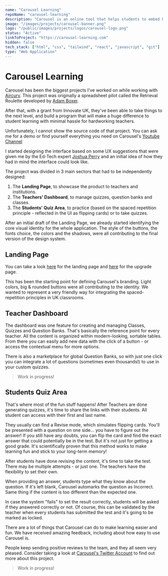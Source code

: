 ```yaml
---
name: "Carousel Learning"
repoName: "carousel-learning"
description: "Carousel is an online tool that helps students to embed knowledge in their long-term memory. Developed with Aircury."
image: "/images/projects/carousel-banner.png"
logo: "/public/images/projects/logos/carousel-logo.png"
status: "Active"
linkToProject: "https://carousel-learning.com"
hidden: false
tech_stack: ["html", "css", "tailwind", "react", "javascript", "git"]
type: "Web Application"
---
```


# Carousel Learning

Carousel has been the biggest projects I've worked on while working with [Aircury](https://www.aircury.com/). This project was originally a spreadsheet pilot called the Retrieval Roulette developed by [Adam Boxer](https://twitter.com/adamboxer1).

After that, with a grant from Innovate UK, they've been able to take things to the next level, and build a program that will make a huge difference to student learning with minimal hassle for hardworking teachers.

Unfortunately, I cannot show the source code of that project. You can ask me for a demo or find yourself everything you need on Carousel's [Youtube Channel](https://www.youtube.com/channel/UCYW4FlFhLfrK2T31Q0Aj4Lg)

I started designing the interface based on some UX suggestions that were given me by the Ed-Tech expert [Joshua Perry](https://twitter.com/bringmoredata) and an initial idea of how they had in mind the interface could look like.

The project was divided in 3 main sectors that had to be independently designed:

1. The **Landing Page**, to showcase the product to teachers and institutions.
2. The **Teachers' Dashboard**, to manage quizzes, question banks and classes.
3. The **Students' Quiz Area**, to practice (based on the spaced repetition principle - reflected in the UI as flipping cards) or to take quizzes.

After an initial draft of the Landing Page, we already started identifying the core visual identity for the whole application.
The style of the buttons, the fonts choice, the colors and the shadows, were all contributing to the final version of the design system.

## Landing Page

You can take a look [here](https://www.carousel-learning.com/) for the landing page and [here](https://www.carousel-learning.com/upgrade/) for the upgrade page.

This has been the starting point for defining Carousel's branding. Light colors, big & rounded buttons were all contributing to the identity.
We wanted to represent a very friendly way for integrating the spaced-repetition principles in UK classrooms.

## Teacher Dashboard

The dashboard was one feature for creating and managing Classes, Quizzes and Question Banks. That's basically the reference point for every teacher.
All the content is organized within modern-looking, sortable tables. From there you can easily add new data with the click of a button - or access the contextual menu for more options.

There is also a marketplace for global Question Banks, so with just one click you can integrate a lot of questions (sometimes even thousands!) to use in your custom quizzes.

> Work in progress!

## Students Quiz Area

That's where most of the fun stuff happens! After Teachers are done generating quizzes, it's time to share the links with their students. All student can access with their first and last name.

They usually can find a Revise mode, which simulates flipping cards. You'll be presented with a question on one side... you have to figure out the answer! If you still have any doubts, you can flip the card and find the exact answer that could potentially be in the test. But it's not just for getting a good grade.
It's scientifically proven that this method works to make learning fun and stick to your long-term memory!

After students have done revising the content, it's time to take the test. There may be multiple attempts - or just one. The teachers have the flexibility to set their own.

When providing an answer, students type what they know about the question. If it's left blank, Carousel automarks the question as Incorrect. Same thing if the content is too different than the expected one.

In case the system "fails" to set the result correctly, students will be asked if they answered correctly or not. Of course, this can be validated by the teacher when every students has submitted the test and it's going to be marked as locked.

There are a lot of things that Carousel can do to make learning easier and fun. We have received amazing feedback, including about how easy to use Carousel is.

People keep sending positive reviews to the team, and they all seem very pleased. Consider taking a look at [Carousel's Twitter Account](https://twitter.com/Carousel_Learn) to find out more about this project.

> Work in progress!
